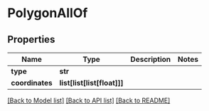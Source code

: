 # PolygonAllOf

## Properties
Name | Type | Description | Notes
------------ | ------------- | ------------- | -------------
**type** | **str** |  | 
**coordinates** | **list[list[list[float]]]** |  | 

[[Back to Model list]](../README.md#documentation-for-models) [[Back to API list]](../README.md#documentation-for-api-endpoints) [[Back to README]](../README.md)


